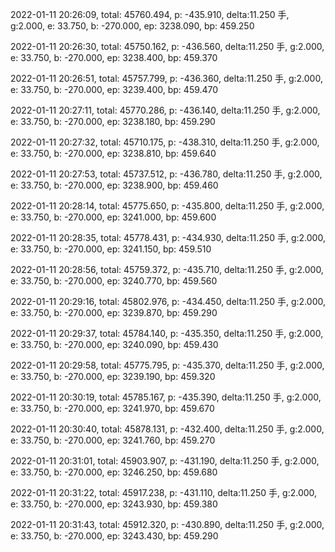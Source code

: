 2022-01-11 20:26:09, total: 45760.494, p: -435.910, delta:11.250 手, g:2.000, e: 33.750, b: -270.000, ep: 3238.090, bp: 459.250

2022-01-11 20:26:30, total: 45750.162, p: -436.560, delta:11.250 手, g:2.000, e: 33.750, b: -270.000, ep: 3238.400, bp: 459.370

2022-01-11 20:26:51, total: 45757.799, p: -436.360, delta:11.250 手, g:2.000, e: 33.750, b: -270.000, ep: 3239.400, bp: 459.470

2022-01-11 20:27:11, total: 45770.286, p: -436.140, delta:11.250 手, g:2.000, e: 33.750, b: -270.000, ep: 3238.180, bp: 459.290

2022-01-11 20:27:32, total: 45710.175, p: -438.310, delta:11.250 手, g:2.000, e: 33.750, b: -270.000, ep: 3238.810, bp: 459.640

2022-01-11 20:27:53, total: 45737.512, p: -436.780, delta:11.250 手, g:2.000, e: 33.750, b: -270.000, ep: 3238.900, bp: 459.460

2022-01-11 20:28:14, total: 45775.650, p: -435.800, delta:11.250 手, g:2.000, e: 33.750, b: -270.000, ep: 3241.000, bp: 459.600

2022-01-11 20:28:35, total: 45778.431, p: -434.930, delta:11.250 手, g:2.000, e: 33.750, b: -270.000, ep: 3241.150, bp: 459.510

2022-01-11 20:28:56, total: 45759.372, p: -435.710, delta:11.250 手, g:2.000, e: 33.750, b: -270.000, ep: 3240.770, bp: 459.560

2022-01-11 20:29:16, total: 45802.976, p: -434.450, delta:11.250 手, g:2.000, e: 33.750, b: -270.000, ep: 3239.870, bp: 459.290

2022-01-11 20:29:37, total: 45784.140, p: -435.350, delta:11.250 手, g:2.000, e: 33.750, b: -270.000, ep: 3240.090, bp: 459.430

2022-01-11 20:29:58, total: 45775.795, p: -435.370, delta:11.250 手, g:2.000, e: 33.750, b: -270.000, ep: 3239.190, bp: 459.320

2022-01-11 20:30:19, total: 45785.167, p: -435.390, delta:11.250 手, g:2.000, e: 33.750, b: -270.000, ep: 3241.970, bp: 459.670

2022-01-11 20:30:40, total: 45878.131, p: -432.400, delta:11.250 手, g:2.000, e: 33.750, b: -270.000, ep: 3241.760, bp: 459.270

2022-01-11 20:31:01, total: 45903.907, p: -431.190, delta:11.250 手, g:2.000, e: 33.750, b: -270.000, ep: 3246.250, bp: 459.680

2022-01-11 20:31:22, total: 45917.238, p: -431.110, delta:11.250 手, g:2.000, e: 33.750, b: -270.000, ep: 3243.930, bp: 459.380

2022-01-11 20:31:43, total: 45912.320, p: -430.890, delta:11.250 手, g:2.000, e: 33.750, b: -270.000, ep: 3243.430, bp: 459.290